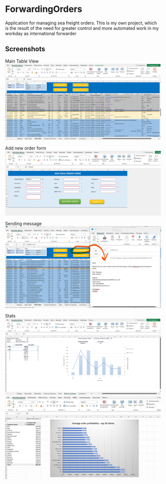 # ForwardingOrders
Application for managing sea freight orders. This is my own project, which is the result of the need for greater control and more automated work in my workday as international forwarder 

## Screenshots 
Main Table View
![Main Table view](/screenshots/Main_Table.png)

Add new order form 
![New order form](/screenshots/order_form.png)

Sending message 
![Sending message](/screenshots/sending_message.png)

Stats
![Stats per customer](/screenshots/stats_per_customer.png)
![Stats avarage profit](/screenshots/stats_avarage_profit.png)
